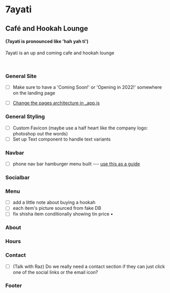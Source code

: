 # 7ayati

## Café and Hookah Lounge

#### (7ayati is pronounced like 'hah yah ti')
7ayati is an up and coming cafe and hookah lounge

<br>

### General Site
- [ ] Make sure to have a 'Coming Soon!' or 'Opening in 2022!' somewhere on the landing page
- [ ] [Change the pages architecture in _app.js](https://newcurrent.se/blog/nextjs-styled-components) 


### General Styling
- [ ] Custom Favicon (maybe use a half heart like the company logo: photoshop out the words)
- [ ] Set up Text component to handle text variants

### Navbar

-   [ ] phone nav bar hamburger menu built --- [use this as a guide](https://dev.to/andrewespejo/how-to-design-a-simple-and-beautiful-navbar-using-nextjs-and-tailwindcss-26p1)

### Socialbar

### Menu
- [ ] add a little note about buying a hookah
- [ ] each item's picture sourced from fake DB
- [ ] fix shisha item conditionally showing tin price •

### About


### Hours

### Contact
- [ ] (Talk with Raz) Do we really need a contact section if they can just click one of the social links or the email icon?

### Footer
